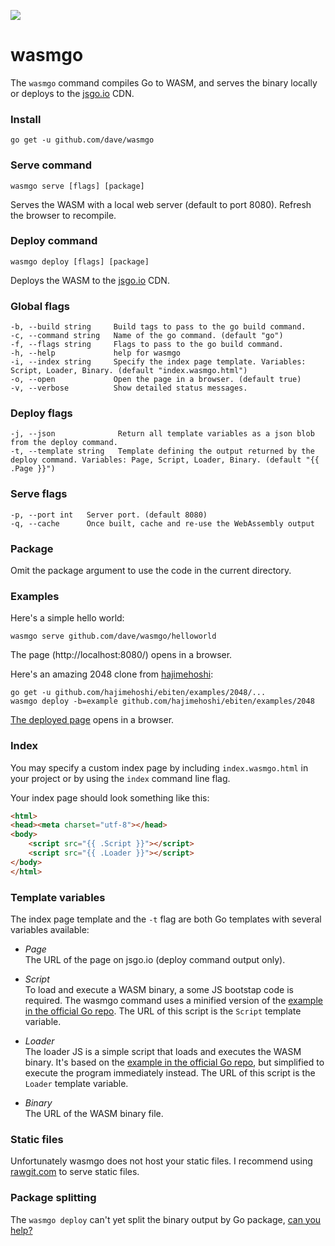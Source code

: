 <a href="https://patreon.com/davebrophy" title="Help with my hosting bills using Patreon"><img src="https://img.shields.io/badge/patreon-donate-yellow.svg" style="max-width:100%;"></a>

# wasmgo

The `wasmgo` command compiles Go to WASM, and serves the binary locally or deploys to the [jsgo.io](https://github.com/dave/jsgo) CDN.

### Install

```
go get -u github.com/dave/wasmgo
```

### Serve command

```
wasmgo serve [flags] [package]
```

Serves the WASM with a local web server (default to port 8080). Refresh the browser to recompile.

### Deploy command

```
wasmgo deploy [flags] [package]
```

Deploys the WASM to the [jsgo.io](https://github.com/dave/jsgo) CDN.

### Global flags

```
-b, --build string     Build tags to pass to the go build command.
-c, --command string   Name of the go command. (default "go")
-f, --flags string     Flags to pass to the go build command.
-h, --help             help for wasmgo
-i, --index string     Specify the index page template. Variables: Script, Loader, Binary. (default "index.wasmgo.html")
-o, --open             Open the page in a browser. (default true)
-v, --verbose          Show detailed status messages.
```

### Deploy flags

```
-j, --json              Return all template variables as a json blob from the deploy command.
-t, --template string   Template defining the output returned by the deploy command. Variables: Page, Script, Loader, Binary. (default "{{ .Page }}")
```

### Serve flags

```
-p, --port int   Server port. (default 8080)
-q, --cache      Once built, cache and re-use the WebAssembly output
```

### Package

Omit the package argument to use the code in the current directory.

### Examples

Here's a simple hello world:

```
wasmgo serve github.com/dave/wasmgo/helloworld
```

The page (http://localhost:8080/) opens in a browser.

Here's an amazing 2048 clone from [hajimehoshi](https://github.com/hajimehoshi):

```
go get -u github.com/hajimehoshi/ebiten/examples/2048/...
wasmgo deploy -b=example github.com/hajimehoshi/ebiten/examples/2048
```

[The deployed page](https://jsgo.io/2893575ab26da60ef14801541b46201c9d54db13) opens in a browser.

### Index

You may specify a custom index page by including `index.wasmgo.html` in your project or by using the `index` 
command line flag.

Your index page should look something like this:

```html
<html>
<head><meta charset="utf-8"></head>
<body>
	<script src="{{ .Script }}"></script>
	<script src="{{ .Loader }}"></script>
</body>
</html>
```

### Template variables

The index page template and the `-t` flag are both Go templates with several variables available:

* *Page*  
  The URL of the page on jsgo.io (deploy command output only).  
  
* *Script*  
  To load and execute a WASM binary, a some JS bootstap code is required. The wasmgo command uses a minified 
  version of the [example in the official Go repo](https://github.com/golang/go/blob/master/misc/wasm/wasm_exec.js). 
  The URL of this script is the `Script` template variable.  

* *Loader*  
  The loader JS is a simple script that loads and executes the WASM binary. It's based on the [example 
  in the official Go repo](https://github.com/golang/go/blob/master/misc/wasm/wasm_exec.html#L17-L36), 
  but simplified to execute the program immediately instead. The URL of this script is the `Loader` template variable.         
  
* *Binary*  
  The URL of the WASM binary file.  

### Static files

Unfortunately wasmgo does not host your static files. I recommend using [rawgit.com](https://rawgit.com/) 
to serve static files. 

### Package splitting

The `wasmgo deploy` can't yet split the binary output by Go package, [can you help?](https://github.com/dave/wasmgo/issues/2) 
